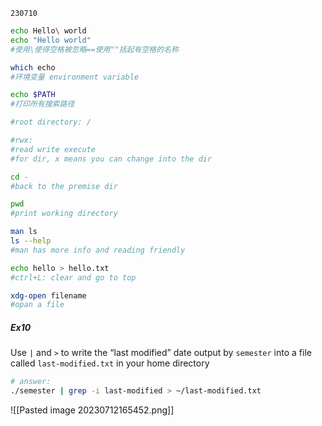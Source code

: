 	230710

```bash
echo Hello\ world
echo "Hello world"
#使用\使得空格被忽略==使用""括起有空格的名称

which echo
#环境变量 environment variable

echo $PATH
#打印所有搜索路径

#root directory: /

#rwx: 
#read write execute
#for dir, x means you can change into the dir

cd -
#back to the premise dir

pwd
#print working directory

man ls
ls --help
#man has more info and reading friendly

echo hello > hello.txt
#ctrl+L: clear and go to top

xdg-open filename
#opan a file

```


##### Ex10
Use `|` and `>` to write the “last modified” date output by `semester` into a file called `last-modified.txt` in your home directory
```bash
# answer:
./semester | grep -i last-modified > ~/last-modified.txt
```
![[Pasted image 20230712165452.png]]
